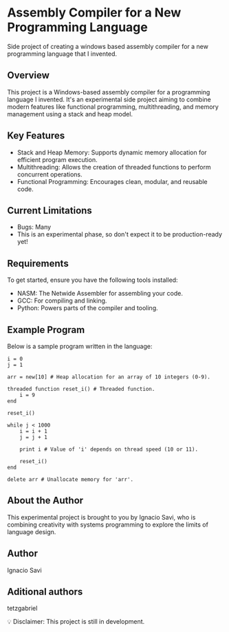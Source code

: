 # Assembly Compiler for a New Programming Language

Side project of creating a windows based assembly compiler for a new programming language that I invented.    

## Overview

This project is a Windows-based assembly compiler for a programming language I invented. It's an experimental side project aiming to combine modern features like functional programming, multithreading, and memory management using a stack and heap model.

## Key Features

- Stack and Heap Memory: Supports dynamic memory allocation for efficient program execution.
- Multithreading: Allows the creation of threaded functions to perform concurrent operations.
- Functional Programming: Encourages clean, modular, and reusable code.

## Current Limitations
- Bugs: Many 
- This is an experimental phase, so don't expect it to be production-ready yet!

## Requirements
To get started, ensure you have the following tools installed:

- NASM: The Netwide Assembler for assembling your code.
- GCC: For compiling and linking.
- Python: Powers parts of the compiler and tooling.

## Example Program

Below is a sample program written in the language:

```
i = 0  
j = 1  

arr = new[10] # Heap allocation for an array of 10 integers (0-9).  

threaded function reset_i() # Threaded function.  
    i = 9  
end  

reset_i()  

while j < 1000  
    i = i + 1  
    j = j + 1  

    print i # Value of 'i' depends on thread speed (10 or 11).  

    reset_i()  
end  

delete arr # Unallocate memory for 'arr'.  
```

## About the Author

This experimental project is brought to you by Ignacio Savi, who is combining creativity with systems programming to explore the limits of language design.

## Author

Ignacio Savi


## Aditional authors 
tetzgabriel

💡 Disclaimer: This project is still in development.